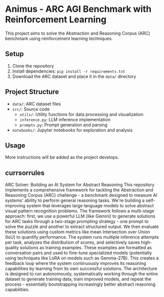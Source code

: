 # Animus - ARC AGI Benchmark with Reinforcement Learning

This project aims to solve the Abstraction and Reasoning Corpus (ARC) benchmark using reinforcement learning techniques.

## Setup

1. Clone the repository
2. Install dependencies: `pip install -r requirements.txt`
3. Download the ARC dataset and place it in the `data/` directory

## Project Structure

- `data/`: ARC dataset files
- `src/`: Source code
  - `utils/`: Utility functions for data processing and visualization
  - `inference.py`: LLM inference implementation
  - `prompts.py`: Prompt generation and parsing
- `notebooks/`: Jupyter notebooks for exploration and analysis

## Usage

More instructions will be added as the project develops. 



## currsorrules
ARC Solver: Building an AI System for Abstract Reasoning
This repository implements a comprehensive framework for tackling the Abstraction and Reasoning Corpus (ARC) challenge - a benchmark designed to measure AI systems' ability to perform general reasoning tasks. We're building a self-improving system that leverages large language models to solve abstract visual pattern recognition problems. The framework follows a multi-stage approach: first, we use a powerful LLM (like Gemini) to generate solutions for ARC tasks through a two-stage prompting strategy - one prompt to solve the puzzle and another to extract structured output. We then evaluate these solutions using custom metrics like mean Intersection over Union (IoU) to quantify performance. The system runs multiple inference attempts per task, analyzes the distribution of scores, and selectively saves high-quality solutions as training examples. These examples are formatted as conversation pairs and used to fine-tune specialized models (potentially using techniques like LoRA on models such as Gemma-27B). This creates a feedback loop where the system continuously improves its reasoning capabilities by learning from its own successful solutions. The architecture is designed to run autonomously, systematically working through the entire dataset to generate training data, train improved models, and repeat the process - essentially bootstrapping increasingly better abstract reasoning capabilities.